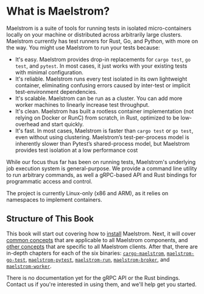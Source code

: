 # What is Maelstrom?

Maelstrom is a suite of tools for running tests in isolated micro-containers
locally on your machine or distributed across arbitrarily large clusters.
Maelstrom currently has test runners for Rust, Go, and Python, with more on the
way. You might use Maelstrom to run your tests because:

* It's easy. Maelstrom provides drop-in replacements for `cargo test`, `go test`, and
  `pytest`. In most cases, it just works with your existing tests with minimal
  configuration.
* It's reliable. Maelstrom runs every test isolated in its own lightweight
  container, eliminating confusing errors caused by inter-test or implicit
  test-environment dependencies.
* It's scalable. Maelstrom can be run as a cluster. You can add more worker machines to
  linearly increase test throughput.
* It's clean. Maelstrom has built a rootless container implementation (not
  relying on Docker or RunC) from scratch, in Rust, optimized to be
  low-overhead and start quickly.
* It's fast. In most cases, Maelstrom is faster than `cargo test` or `go test`,
  even without using clustering. Maelstrom’s test-per-process model is inherently
  slower than Pytest’s shared-process model, but Maelstrom provides test
  isolation at a low performance cost

While our focus thus far has been on running tests, Maelstrom's underlying job
execution system is general-purpose. We provide a command line utility to run
arbitrary commands, as well a gRPC-based API and Rust bindings for programmatic
access and control.

The project is currently Linux-only (x86 and ARM), as it relies on namespaces
to implement containers.

## Structure of This Book

This book will start out covering how to [install](installation.md) Maelstrom.
Next, it will cover [common concepts](common.md) that are applicable to all
Maelstrom components, and [other concepts](client-specific-concepts.md) that
are specific to all Maelstrom clients. After that, there are in-depth chapters
for each of the six binaries: [`cargo-maelstrom`](cargo-maelstrom.md),
[`maelstrom-go-test`](go-test.md), [`maelstrom-pytest`](pytest.md),
[`maelstrom-run`](run.md), [`maelstrom-broker`](broker.md), and
[`maelstrom-worker`](worker.md).

There is no documentation yet for the gRPC API or the Rust bindings. Contact us
if you're interested in using them, and we'll help get you started.
